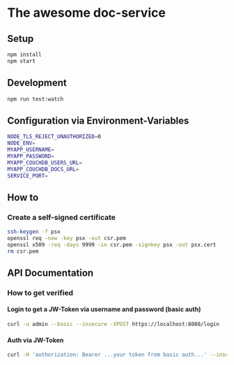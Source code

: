 # The awesome doc-service

## Setup

```bash
npm install
npm start
```

## Development

```bash
npm run test:watch
```

## Configuration via Environment-Variables

```bash
NODE_TLS_REJECT_UNAUTHORIZED=0
NODE_ENV=
MYAPP_USERNAME=
MYAPP_PASSWORD=
MYAPP_COUCHDB_USERS_URL=
MYAPP_COUCHDB_DOCS_URL=
SERVICE_PORT=
```

## How to

### Create a self-signed certificate

```bash
ssh-keygen -f psx
openssl req -new -key psx -out csr.pem
openssl x509 -req -days 9999 -in csr.pem -signkey psx -out psx.cert
rm csr.pem
```

## API Documentation

### How to get verified

#### Login to get a JW-Token via username and password (basic auth)

```bash
curl -u admin --basic --insecure -XPOST https://localhost:8080/login
```

#### Auth via JW-Token

```bash
curl -H 'authorization: Bearer ...your token from basic auth...' --insecure https://localhost:8080/docs
```